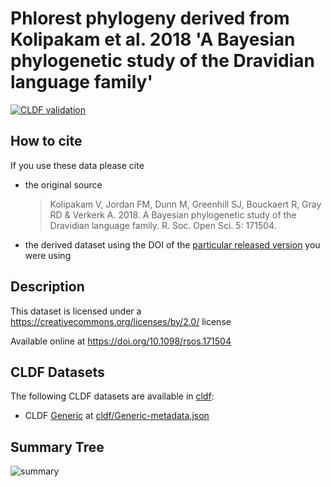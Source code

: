 # Phlorest phylogeny derived from Kolipakam et al. 2018 'A Bayesian phylogenetic study of the Dravidian language family'

[![CLDF validation](https://github.com/phlorest/kolipakam_et_al2018/workflows/CLDF-validation/badge.svg)](https://github.com/phlorest/kolipakam_et_al2018/actions?query=workflow%3ACLDF-validation)

## How to cite

If you use these data please cite
- the original source
  > Kolipakam V, Jordan FM, Dunn M, Greenhill SJ, Bouckaert R, Gray RD & Verkerk A. 2018. A Bayesian phylogenetic study of the Dravidian language family. R. Soc. Open Sci. 5: 171504.
- the derived dataset using the DOI of the [particular released version](../../releases/) you were using

## Description


This dataset is licensed under a https://creativecommons.org/licenses/by/2.0/ license

Available online at https://doi.org/10.1098/rsos.171504


## CLDF Datasets

The following CLDF datasets are available in [cldf](cldf):

- CLDF [Generic](https://github.com/cldf/cldf/tree/master/modules/Generic) at [cldf/Generic-metadata.json](cldf/Generic-metadata.json)

## Summary Tree

![summary](./summary_tree.svg)